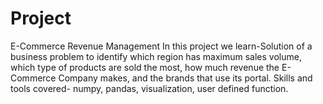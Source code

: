 # Project
E-Commerce Revenue Management
In this project we learn-Solution of a business problem to identify which region has maximum sales volume, which type of products are sold the most, how much revenue the E-Commerce Company makes, and the brands that use its portal.
Skills and tools covered- numpy, pandas, visualization, user defined function.

